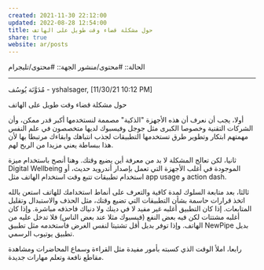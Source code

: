 ```yaml
---
created: 2021-11-30 22:12:00
updated: 2022-08-28 12:54:00
title: حول مشكلة قضاء وقت طويل على الهاتف
share: true
website: ar/posts
---
```


الحالة:: #محتوى/منشور
الجهة:: #محتوى/تليجرام

---

مُدَوَّنَة يُوسُف - yshalsager, [11/30/21 10:12 PM]

حول مشكلة قضاء وقت طويل على الهاتف

أولا، يجب أن نعرف أن هذه الأجهزة "الذكية" مصممة لنستخدمها أكبر قدر ممكن، وأن الشركات التقنية وخصوصا الكبرى مثل جوجل وفيسبوك لديها متخصصون في علم النفس مهمتهم ابتكار وتطوير طرق تستخدمها التطبيقات لجذب انتباهك وابقاءك مرتبطا بها لأن هذا ببساطة يعني مزيدا من الربح لهم.

ثانيا، لكن تعالج المشكلة لا بد من معرفة أين يضيع وقتك. وهنا أنصح باستخدام ميزة Digital Wellbeing الموجودة في أغلب الأجهزة التي تعمل بإصدار أندرويد حديث، أو استخدام تطبيقات تتبع وقت استخدام الهاتف مثل app usage و action dash.

ثالثا، بعد متابعة السلوك لمدة كافية والتعرف على أنماط استخدامك للهاتف استعن بالله اتخذ قرارات حاسمة بشأن التطبيقات التي تضيع وقتك، مثل الحذف والاستبدال وتقليل المتابعات.
إذا كان التطبيق أغلبه غير مفيد لا في دينك ولا دنياك فاحذفه مباشرة.
وإذا كان أغلبه مشتتات لكن فيه بعض النفع (فيسبوك مثلا عند بعض الناس) فلا تدخل عليه من الهاتف.
وإذا توفر بديل أقل تشتيتا لنفس الغرض فاستخدمه مثل تطبيق NewPipe بديل تطبيق يوتيوب الرسمي.

رابعا، املأ الوقت الذي كسبته بأمور مفيدة مثل القراءة وسماع المحاضرات ومشاهدة مقاطع نافعة وتعلم مهارات جديدة.
